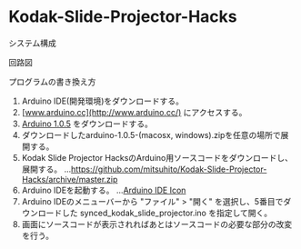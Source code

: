 Kodak-Slide-Projector-Hacks
===========================
システム構成


回路図


プログラムの書き換え方
1. Arduino IDE(開発環境)をダウンロードする。
2. [www.arduino.cc](http://www.arduino.cc/) にアクセスする。
3. [Arduino 1.0.5](http://arduino.cc/en/Main/Software#toc2) をダウンロードする。
4. ダウンロードしたarduino-1.0.5-(macosx, windows).zipを任意の場所で展開する。
5. Kodak Slide Projector HacksのArduino用ソースコードをダウンロードし、展開する。
...https://github.com/mitsuhito/Kodak-Slide-Projector-Hacks/archive/master.zip
6. Arduino IDEを起動する。
...[Arduino IDE Icon](https://raw.github.com/mitsuhito/Kodak-Slide-Projector-Hacks/master/arduino_ied.jpg)
7. Arduino IDEのメニューバーから "ファイル" > "開く" を選択し、5番目でダウンロードした synced_kodak_slide_projector.ino を指定して開く。
8. 画面にソースコードが表示されればあとはソースコードの必要な部分の改変を行う。